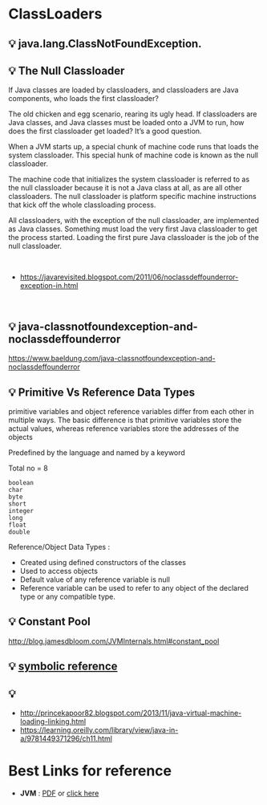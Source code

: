 
# ClassLoaders

## :bulb: java.lang.ClassNotFoundException.



## :bulb:  The Null Classloader
If Java classes are loaded by classloaders, and classloaders are Java components, who loads the first classloader?

The old chicken and egg scenario, rearing its ugly head. If classloaders are Java classes, and Java classes must be loaded onto a JVM to run, how does the first classloader get loaded? It’s a good question.

When a JVM starts up, a special chunk of machine code runs that loads the system classloader. This special hunk of machine code is known as the null classloader.

The machine code that initializes the system classloader is referred to as the null classloader because it is not a Java class at all, as are all other classloaders. The null classloader is platform specific machine instructions that kick off the whole classloading process. 

All classloaders, with the exception of the null classloader, are implemented as Java classes. Something must load the very first Java classloader to get the process started. Loading the first pure Java classloader is the job of the null classloader.



<br>


- https://javarevisited.blogspot.com/2011/06/noclassdeffounderror-exception-in.html



<br>

## :bulb: java-classnotfoundexception-and-noclassdeffounderror
https://www.baeldung.com/java-classnotfoundexception-and-noclassdeffounderror


## :bulb: Primitive Vs Reference Data Types 

 primitive variables and object reference variables differ from each other in multiple ways. The basic difference is that primitive variables store the actual values, whereas reference variables store the addresses of the objects

Predefined by the language and named by a keyword

Total no = 8
```
boolean
char
byte
short
integer
long
float
double
```


Reference/Object Data Types :

* Created using defined constructors of the classes
* Used to access objects
* Default value of any reference variable is null
* Reference variable can be used to refer to any object of the declared type or any compatible type.


## :bulb: Constant Pool

http://blog.jamesdbloom.com/JVMInternals.html#constant_pool


## :bulb: [symbolic reference](https://stackoverflow.com/questions/17406159/symbolic-references-in-java)



## :bulb: 

- http://princekapoor82.blogspot.com/2013/11/java-virtual-machine-loading-linking.html
- https://learning.oreilly.com/library/view/java-in-a/9781449371296/ch11.html




# Best Links for reference
- **JVM** : [PDF](/Java/ResourcesFiles/BasicJavaTopics/Inside-Java-Virtual-Machine.pdf) or [click here](http://mihaimoldovan.com/download/Inside-Java-Virtual-Machine.pdf) 


